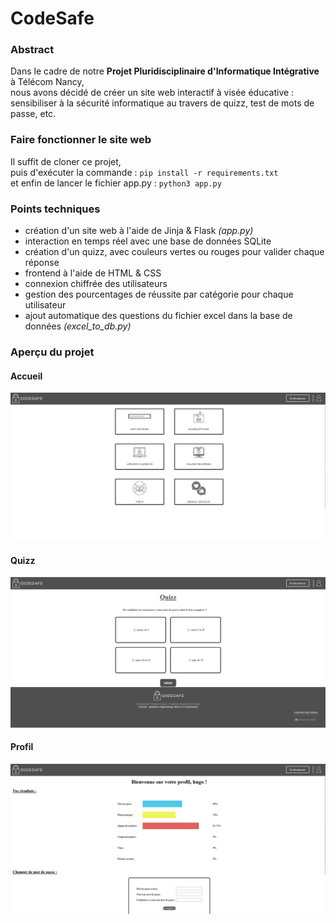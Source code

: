 # CodeSafe

### Abstract
Dans le cadre de notre **Projet Pluridisciplinaire d'Informatique Intégrative** à Télécom Nancy,\
nous avons décidé de créer un site web interactif à visée éducative :\
sensibiliser à la sécurité informatique au travers de quizz, test de mots de passe, etc.

### Faire fonctionner le site web
Il suffit de cloner ce projet, \
puis d'exécuter la commande : ```pip install -r requirements.txt```\
et enfin de lancer le fichier app.py : ```python3 app.py```

### Points techniques
- création d'un site web à l'aide de Jinja & Flask *(app.py)*
- interaction en temps réel avec une base de données SQLite
- création d'un quizz, avec couleurs vertes ou rouges pour valider chaque réponse
- frontend à l'aide de HTML & CSS
- connexion chiffrée des utilisateurs
- gestion des pourcentages de réussite par catégorie pour chaque utilisateur
- ajout automatique des questions du fichier excel dans la base de données *(excel_to_db.py)*

### Aperçu du projet

#### Accueil
![Accueil](/static/screen_accueil.png?raw=true "Accueil")

#### Quizz
![Quizz](/static/screen_quizz.png?raw=true "Quizz")

#### Profil
![Profil](/static/screen_profil.png?raw=true "Profil")